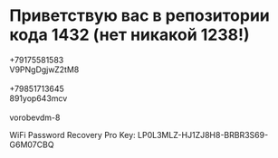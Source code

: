 # Приветствую вас в репозитории кода 1432 (нет никакой 1238!)
+79175581583
<br>
V9PNgDgjwZ2tM8
<br><br>
+79851713645
<br>
891yop643mcv
<br><br>
vorobevdm-8
<br>

WiFi Password Recovery Pro Key: LP0L3MLZ-HJ1ZJ8H8-BRBR3S69-G6M07CBQ
